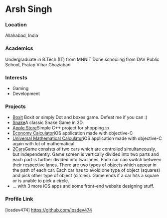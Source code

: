 # Arsh Singh

### Location

Allahabad, India

### Academics

Undergraduate in B.Tech (IT) from MNNIT
Done schooling from DAV Public School, Pratap Vihar Ghaziabad

### Interests

- Gaming
- Development

### Projects

- [Boxit](https://github.com/iosdev747/Boxit) Boxit or simply Dot and boxes game. Defeat me if you can :)
- [Snake](https://github.com/iosdev747/Snake)A classic Snake Game in 3D.
- [Apple Store](https://github.com/iosdev747/APPLE-STORE)Simple C++ project for shopping :p
- [Economy Calculator](https://github.com/iosdev747/Economy-Calculator)iOS application made with objective-C
- [Universal Mathematical Calculator](https://github.com/iosdev747/Universal-Mathematical-Calculator)iOS application made with objective-C again with lot of mathematical
- [2Cars](https://github.com/iosdev747/2CARS)Game consists of two cars which are controlled simultaneously, but independently. Game screen is vertically divided into two parts and each part is further divided into two lanes. Each car can switch between their respective lanes. There are two types of objects which appear in the path of each car. Each car has to avoid one type of object (squares) and pick other type of object (circles). Game ends if a car hits a square or is unable to pick a circle.
- ... with 3 more iOS apps and some front-end website designing stuff.


### Profile Link

[iosdev474] https://github.com/iosdev474
